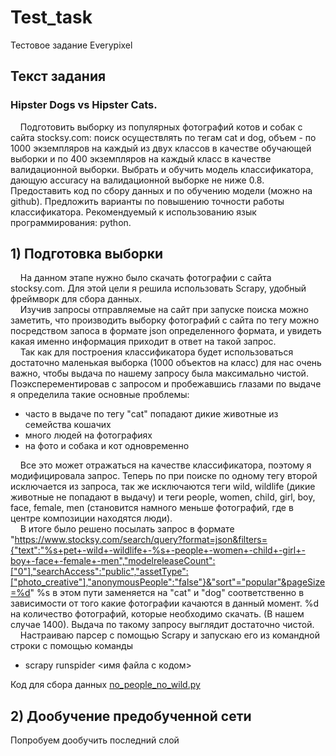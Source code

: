 # Test_task
Тестовое задание Everypixel
## Текст задания
### Hipster Dogs vs Hipster Cats.
&nbsp;&nbsp;&nbsp; Подготовить выборку из популярных фотографий котов и собак с сайта stocksy.com: поиск осуществлять по тегам cat и dog, объем - по 1000 экземпляров на каждый из двух классов в качестве обучающей выборки и по 400 экземпляров на каждый класс в качестве валидационной выборки. Выбрать и обучить модель классификатора, дающую accuracy на валидационной выборке не ниже 0.8. Предоставить код по сбору данных и по обучению модели (можно на github). Предложить варианты по повышению точности работы классификатора. Рекомендуемый к использованию язык программирования: python.

## 1) Подготовка выборки
&nbsp;&nbsp;&nbsp; На данном этапе нужно было скачать фотографии с сайта stocksy.com. Для этой цели я решила использовать Scrapy, удобный фреймворк для сбора данных.  
&nbsp;&nbsp;&nbsp; Изучив запросы отправляемые на сайт при запуске поиска можно заметить, что производить выборку фотографий с сайта по тегу можно посредством запоса в формате json определенного формата, и увидеть какая именно информация приходит в ответ на такой запрос.  
&nbsp;&nbsp;&nbsp; Так как для построения классификатора будет использоваться достаточно маленькая выборка (1000 объектов на класс) для нас очень важно, чтобы выдача по нашему запросу была максимально чистой. Поэксперементировав с запросом и пробежавшись глазами по выдаче я определила такие основные проблемы: 
* часто в выдаче по тегу "cat" попадают дикие животные из семейства кошачих
* много людей на фотографиях
* на фото и собака и кот одновременно 

&nbsp;&nbsp;&nbsp; Все это может отражаться на качестве классификатора, поэтому я модифицировала запрос. Теперь по при поиске по одному тегу второй исключается из запроса, так же исключаются теги wild, wildlife (дикие животные не попадают в выдачу) и теги people, women, child, girl, boy, face, female, men (становится намного меньше фотографий, где в центре композиции находятся люди).   
&nbsp;&nbsp;&nbsp; В итоге было решено посылать запрос в формате "https://www.stocksy.com/search/query?format=json&filters={"text":"%s+pet+-wild+-wildlife+-%s+-people+-women+-child+-girl+-boy+-face+-female+-men","modelreleaseCount":["0"],"searchAccess":"public","assetType":["photo_creative"],"anonymousPeople":"false"}&"sort"="popular"&pageSize=%d"
%s в этом пути заменяется на "cat" и "dog" соответственно в зависимости от того какие фотографии качаются в данный момент. %d на количество фотографий, которые необходимо скачать. (В нашем случае 1400). Выдача по такому запросу выглядит достаточно чистой.  
&nbsp;&nbsp;&nbsp; Настраиваю парсер с помощью Scrapy и запускаю его из командной строки с помощью команды  
* scrapy runspider <имя файла с кодом>

Код для сбора данных [no_people_no_wild.py](https://github.com/Lara0Yu/test_task/blob/master/no_people_no_wild.py)

## 2) Дообучение предобученной сети

Попробуем дообучить последний слой 
